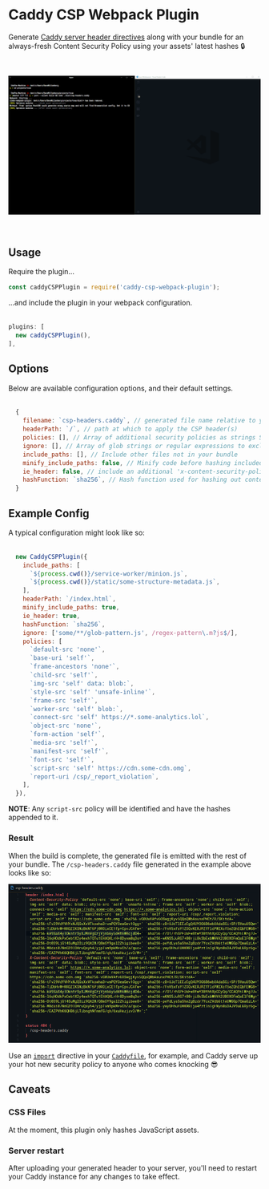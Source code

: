 # Caddy CSP Webpack Plugin
Generate [Caddy server header directives](https://caddyserver.com/docs/header) along with your bundle for an always-fresh Content Security Policy using your assets' latest hashes  🔒

&nbsp;

![Caddy CSP Webpack Plugin](/.github/caddy-csp-headers-example_optimized.gif)


&nbsp;

## Usage

Require the plugin...

````javascript
const caddyCSPPlugin = require('caddy-csp-webpack-plugin');
````

...and include the plugin in your webpack configuration.

````javascript

plugins: [
  new caddyCSPPlugin(),
],
````

## Options

Below are available configuration options, and their default settings.

````javascript

  {
    filename: `csp-headers.caddy`, // generated file name relative to your output path
    headerPath: `/`, // path at which to apply the CSP header(s)
    policies: [], // Array of additional security policies as strings See example below
    ignore: [], // Array of glob strings or regular expressions to exclude
    include_paths: [], // Include other files not in your bundle
    minify_include_paths: false, // Minify code before hashing included files (Terser default settings)
    ie_header: false, // include an additional 'x-content-security-policy' for use with Internet Exploder
    hashFunction: `sha256`, // Hash function used for hashing out content hashes
  }
````

## Example Config

A typical configuration might look like so:

````javascript

  new CaddyCSPPlugin({
    include_paths: [
      `${process.cwd()}/service-worker/minion.js`,
      `${process.cwd()}/static/some-structure-metadata.js`,
    ],
    headerPath: `/index.html`,
    minify_include_paths: true,
    ie_header: true,
    hashFunction: `sha256`,
    ignore: ['some/**/glob-pattern.js', /regex-pattern\.m?js$/],
    policies: [
      `default-src 'none'`,
      `base-uri 'self'`,
      `frame-ancestors 'none'`,
      `child-src 'self'`,
      `img-src 'self' data: blob:`,
      `style-src 'self' 'unsafe-inline'`,
      `frame-src 'self'`,
      `worker-src 'self' blob:`,
      `connect-src 'self' https://*.some-analytics.lol`,
      `object-src 'none'`,
      `form-action 'self'`,
      `media-src 'self'`,
      `manifest-src 'self'`,
      `font-src 'self'`,
      `script-src 'self' https://cdn.some-cdn.omg`,
      `report-uri /csp/_report_violation`,
    ],
  }),

````

**NOTE**: Any `script-src` policy will be identified and have the hashes appended to it.

### Result

When the build is complete, the generated file is emitted with the rest of your bundle. The `/csp-headers.caddy` file generated in the example above looks like so:

![Caddy Header Directives](./.github/example-result.png)


Use an [`import`](https://caddyserver.com/docs/import) directive in your [`Caddyfile`](https://caddyserver.com/docs/http-caddyfile), for example, and Caddy serve up your hot new security policy to anyone who comes knocking 😎


## Caveats

### CSS Files

At the moment, this plugin only hashes JavaScript assets.

### Server restart
After uploading your generated header to your server, you'll need to restart your Caddy instance for any changes to take effect.
